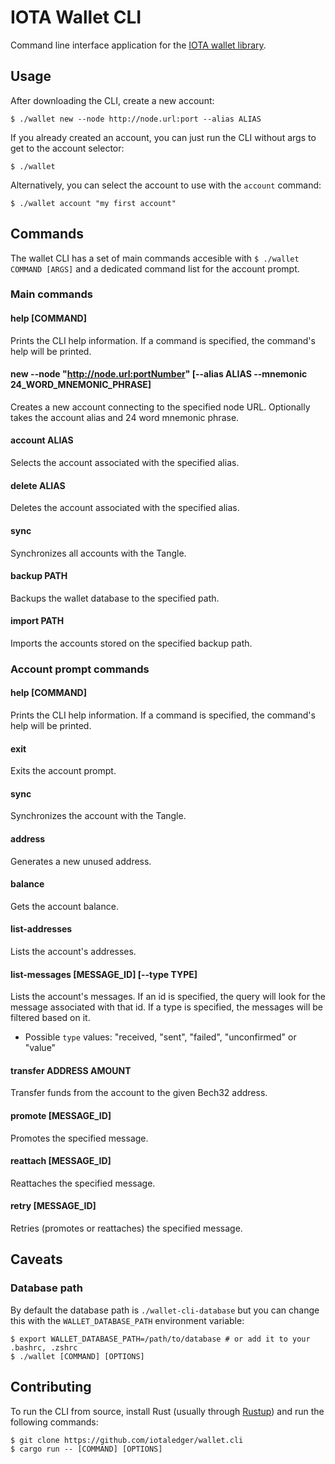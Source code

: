 # IOTA Wallet CLI

Command line interface application for the [IOTA wallet library](https://github.com/iotaledger/wallet.rs).

## Usage

After downloading the CLI, create a new account:

```
$ ./wallet new --node http://node.url:port --alias ALIAS
```

If you already created an account, you can just run the CLI without args to get to the account selector:

```
$ ./wallet
```

Alternatively, you can select the account to use with the `account` command:

```
$ ./wallet account "my first account"
```

## Commands

The wallet CLI has a set of main commands accesible with `$ ./wallet COMMAND [ARGS]` and a dedicated command list for the account prompt.

### Main commands

#### help [COMMAND]

Prints the CLI help information. If a command is specified, the command's help will be printed.

#### new --node "http://node.url:portNumber" [--alias ALIAS --mnemonic 24_WORD_MNEMONIC_PHRASE]

Creates a new account connecting to the specified node URL. Optionally takes the account alias and 24 word mnemonic phrase.

#### account ALIAS

Selects the account associated with the specified alias.

#### delete ALIAS

Deletes the account associated with the specified alias.

#### sync

Synchronizes all accounts with the Tangle.

#### backup PATH

Backups the wallet database to the specified path.

#### import PATH

Imports the accounts stored on the specified backup path.

### Account prompt commands

#### help [COMMAND]

Prints the CLI help information. If a command is specified, the command's help will be printed.

#### exit

Exits the account prompt.

#### sync

Synchronizes the account with the Tangle.

#### address

Generates a new unused address.

#### balance

Gets the account balance.

#### list-addresses

Lists the account's addresses.

#### list-messages [MESSAGE_ID] [--type TYPE]

Lists the account's messages.
If an id is specified, the query will look for the message associated with that id.
If a type is specified, the messages will be filtered based on it.

- Possible `type` values: "received, "sent", "failed", "unconfirmed" or "value"

#### transfer ADDRESS AMOUNT

Transfer funds from the account to the given Bech32 address.

#### promote [MESSAGE_ID]

Promotes the specified message.

#### reattach [MESSAGE_ID]

Reattaches the specified message.

#### retry [MESSAGE_ID]

Retries (promotes or reattaches) the specified message.

## Caveats

### Database path

By default the database path is `./wallet-cli-database` but you can change this with the `WALLET_DATABASE_PATH` environment variable:

```
$ export WALLET_DATABASE_PATH=/path/to/database # or add it to your .bashrc, .zshrc
$ ./wallet [COMMAND] [OPTIONS]
```

## Contributing

To run the CLI from source, install Rust (usually through [Rustup](https://rustup.rs/)) and run the following commands:

```
$ git clone https://github.com/iotaledger/wallet.cli
$ cargo run -- [COMMAND] [OPTIONS]
```
